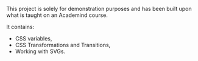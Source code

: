 This project is solely for demonstration purposes and has been built upon what is taught on an Academind course.

It contains:

- CSS variables,
- CSS Transformations and Transitions,
- Working with SVGs.
